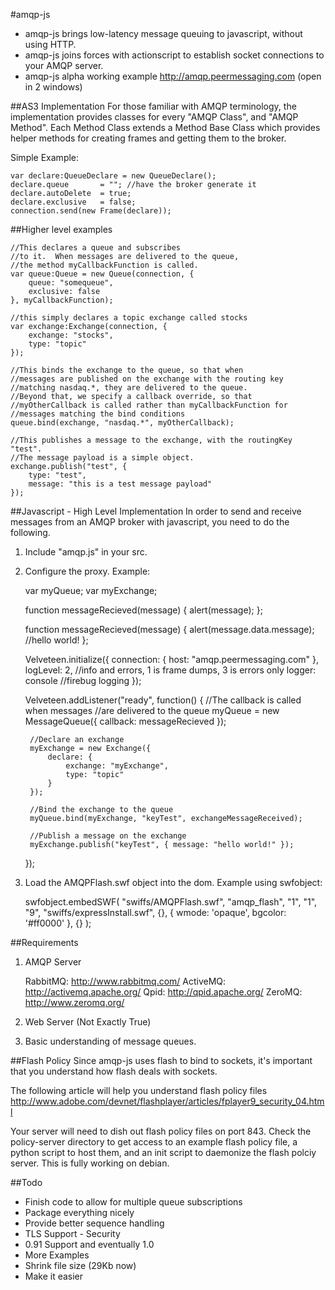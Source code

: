 #amqp-js

* amqp-js brings low-latency message queuing to javascript, without using HTTP.
* amqp-js joins forces with actionscript to establish socket connections to your AMQP server.
* amqp-js alpha working example http://amqp.peermessaging.com (open in 2 windows)


##AS3 Implementation
For those familiar with AMQP terminology, the implementation provides classes for every
"AMQP Class", and "AMQP Method".  Each Method Class extends a Method Base Class which provides helper
methods for creating frames and getting them to the broker.


Simple Example:

	var declare:QueueDeclare = new QueueDeclare();
	declare.queue 		= ""; //have the broker generate it
	declare.autoDelete 	= true;
	declare.exclusive 	= false;
	connection.send(new Frame(declare));

##Higher level examples

	//This declares a queue and subscribes
	//to it.  When messages are delivered to the queue,
	//the method myCallbackFunction is called.
	var queue:Queue = new Queue(connection, {
		queue: "somequeue",
		exclusive: false
	}, myCallbackFunction);
	
	//this simply declares a topic exchange called stocks
	var exchange:Exchange(connection, {
		exchange: "stocks",
		type: "topic"
	});
	
	//This binds the exchange to the queue, so that when
	//messages are published on the exchange with the routing key
	//matching nasdaq.*, they are delivered to the queue.
	//Beyond that, we specify a callback override, so that
	//myOtherCallback is called rather than myCallbackFunction for
	//messages matching the bind conditions
	queue.bind(exchange, "nasdaq.*", myOtherCallback);
	
	//This publishes a message to the exchange, with the routingKey "test".
	//The message payload is a simple object.
	exchange.publish("test", { 
		type: "test",
		message: "this is a test message payload"
	});


##Javascript - High Level Implementation
In order to send and receive messages from an AMQP broker with javascript,
you need to do the following.

1. Include "amqp.js" in your src.
2. Configure the proxy.  Example:

	var myQueue;
	var myExchange;
	
	function messageRecieved(message) {
		alert(message);
	};
	
	function messageRecieved(message) {
		alert(message.data.message); //hello world!
	};
	
	Velveteen.initialize({
		connection: {
			host: "amqp.peermessaging.com"
		},
		logLevel: 2, //info and errors, 1 is frame dumps, 3 is errors only
		logger: console //firebug logging
	});
	
	Velveteen.addListener("ready", function() {
		//The callback is called when messages
		//are delivered to the queue
		myQueue = new MessageQueue({
			callback: messageRecieved
		});
		
		//Declare an exchange
		myExchange = new Exchange({
			declare: {
				exchange: "myExchange",
				type: "topic"
			}
		});
		
		//Bind the exchange to the queue
		myQueue.bind(myExchange, "keyTest", exchangeMessageReceived);
		
		//Publish a message on the exchange
		myExchange.publish("keyTest", { message: "hello world!" });
	});

3. Load the AMQPFlash.swf object into the dom. Example using swfobject:

	swfobject.embedSWF(
		"swiffs/AMQPFlash.swf",
		"amqp_flash",
		"1",
		"1",
		"9",
		"swiffs/expressInstall.swf",
		{},
		{
			wmode: 'opaque',
			bgcolor: '#ff0000'
		},
		{}
	);

##Requirements
1. AMQP Server

	RabbitMQ: http://www.rabbitmq.com/
	ActiveMQ: http://activemq.apache.org/
	Qpid: http://qpid.apache.org/
	ZeroMQ: http://www.zeromq.org/

2. Web Server (Not Exactly True)
3. Basic understanding of message queues.


##Flash Policy
Since amqp-js uses flash to bind to sockets, it's important that you understand how flash deals with sockets.

The following article will help you understand flash policy files
http://www.adobe.com/devnet/flashplayer/articles/fplayer9_security_04.html

Your server will need to dish out flash policy files on port 843.  Check the policy-server
directory to get access to an example flash policy file, a python script to host them,
and an init script to daemonize the flash polciy server.  This is fully working on debian.

##Todo
* Finish code to allow for multiple queue subscriptions
* Package everything nicely
* Provide better sequence handling
* TLS Support - Security
* 0.91 Support and eventually 1.0
* More Examples
* Shrink file size (29Kb now)
* Make it easier